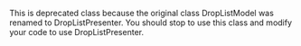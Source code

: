 This is deprecated class because the original class DropListModel was renamed to DropListPresenter. You should stop to use this class and modify your code to use DropListPresenter.